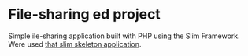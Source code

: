 # File-sharing ed project
Simple ile-sharing application built with PHP using the Slim Framework.
Were used [that slim skeleton application](https://github.com/maxsite/Slim-Skeleton).
